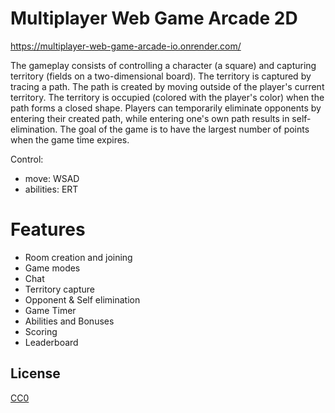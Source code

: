 # Multiplayer Web Game Arcade 2D 
 https://multiplayer-web-game-arcade-io.onrender.com/

The gameplay consists of controlling a character (a square) and capturing territory (fields on a two-dimensional board). The territory is captured by tracing a path. The path is created by moving outside of the player's current territory. The territory is occupied (colored with the player's color) when the path forms a closed shape. Players can temporarily eliminate opponents by entering their created path, while entering one's own path results in self-elimination. The goal of the game is to have the largest number of points when the game time expires.

Control: 
  - move: WSAD
  - abilities: ERT

# Features
- Room creation and joining
- Game modes
- Chat 
- Territory capture 
- Opponent & Self elimination 
- Game Timer
- Abilities and Bonuses
- Scoring
- Leaderboard



## License

[CC0](https://github.com/bulvin/multiplayer-web-game-arcade-io?tab=CC0-1.0-1-ov-file)
